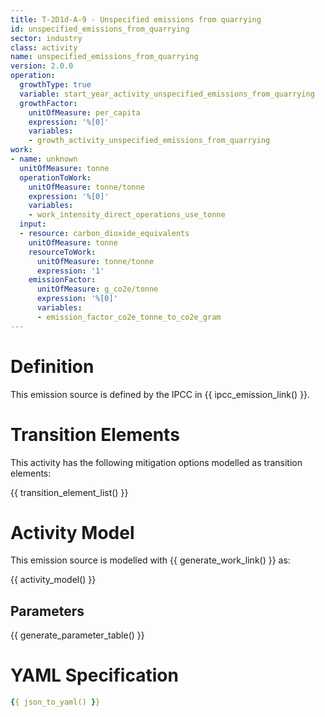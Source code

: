 ```yaml
---
title: T-2D1d-A-9 - Unspecified emissions from quarrying
id: unspecified_emissions_from_quarrying
sector: industry
class: activity
name: unspecified_emissions_from_quarrying
version: 2.0.0
operation:
  growthType: true
  variable: start_year_activity_unspecified_emissions_from_quarrying
  growthFactor:
    unitOfMeasure: per_capita
    expression: '%[0]'
    variables:
    - growth_activity_unspecified_emissions_from_quarrying
work:
- name: unknown
  unitOfMeasure: tonne
  operationToWork:
    unitOfMeasure: tonne/tonne
    expression: '%[0]'
    variables:
    - work_intensity_direct_operations_use_tonne
  input:
  - resource: carbon_dioxide_equivalents
    unitOfMeasure: tonne
    resourceToWork:
      unitOfMeasure: tonne/tonne
      expression: '1'
    emissionFactor:
      unitOfMeasure: g_co2e/tonne
      expression: '%[0]'
      variables:
      - emission_factor_co2e_tonne_to_co2e_gram
---
```



# Definition
This emission source is defined by the IPCC in {{ ipcc_emission_link() }}.

# Transition Elements

This activity has the following mitigation options modelled as transition elements:

{{ transition_element_list() }}

# Activity Model
This emission source is modelled with {{ generate_work_link() }} as:

{{ activity_model() }}

## Parameters

{{ generate_parameter_table() }}

# YAML Specification

```yaml
{{ json_to_yaml() }}
```

